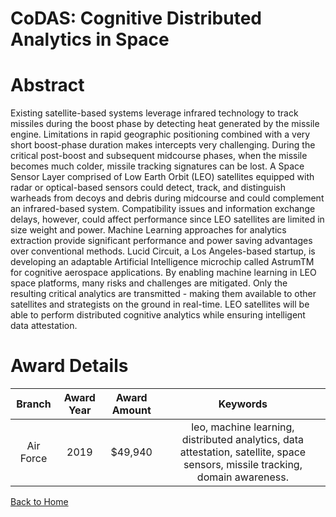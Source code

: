 
CoDAS: Cognitive Distributed Analytics in Space
===============================================

# Abstract


Existing satellite-based systems leverage infrared technology to track missiles during the boost phase by detecting heat generated by the missile engine. Limitations in rapid geographic positioning combined with a very short boost-phase duration makes intercepts very challenging. During the critical post-boost and subsequent midcourse phases, when the missile becomes much colder, missile tracking signatures can be lost. A Space Sensor Layer comprised of Low Earth Orbit (LEO) satellites equipped with radar or optical-based sensors could detect, track, and distinguish warheads from decoys and debris during midcourse and could complement an infrared-based system. Compatibility issues and information exchange delays, however, could affect performance since LEO satellites are limited in size weight and power. Machine Learning approaches for analytics extraction provide significant performance and power saving advantages over conventional methods. Lucid Circuit, a Los Angeles-based startup, is developing an adaptable Artificial Intelligence microchip called AstrumTM for cognitive aerospace applications. By enabling machine learning in LEO space platforms, many risks and challenges are mitigated. Only the resulting critical analytics are transmitted - making them available to other satellites and strategists on the ground in real-time. LEO satellites will be able to perform distributed cognitive analytics while ensuring intelligent data attestation.  

# Award Details

|Branch|Award Year|Award Amount|Keywords|
| :---: | :---: | :---: | :---: |
|Air Force|2019|$49,940|leo, machine learning, distributed analytics, data attestation, satellite, space sensors, missile tracking, domain awareness.|
  
  


[Back to Home](https://github.com/chrischow/dod_sbir_awards/DJ/#1560)